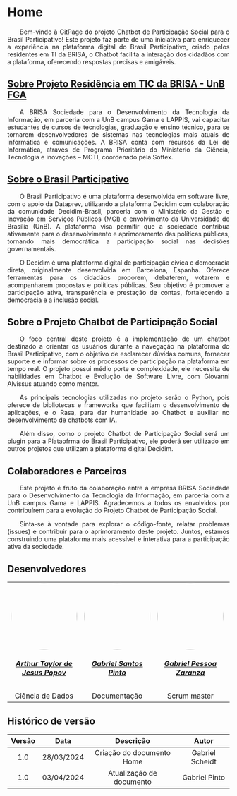 # Home

<p align="justify">&emsp;&emsp;Bem-vindo à GitPage do projeto Chatbot de Participação Social para o Brasil Participativo! Este projeto faz parte de uma iniciativa para enriquecer a experiência na plataforma digital do Brasil Participativo, criado pelos residentes em TI da BRISA, o Chatbot facilita a interação dos cidadãos com a plataforma, oferecendo respostas precisas e amigáveis.</p>

## [Sobre Projeto Residência em TIC da BRISA - UnB FGA](http://brisa.lappis.rocks/)

<p align="justify">&emsp;&emsp;A BRISA Sociedade para o Desenvolvimento da Tecnologia da Informação, em parceria com a UnB campus Gama e LAPPIS, vai capacitar estudantes de cursos de tecnologias, graduação e ensino técnico, para se tornarem desenvolvedores de sistemas nas tecnologias mais atuais de informática e comunicações. A BRISA conta com recursos da Lei de Informática, através de Programa Prioritário do Ministério da Ciência, Tecnologia e inovações – MCTI, coordenado pela Softex.</p>

## [Sobre o Brasil Participativo](https://brasilparticipativo.presidencia.gov.br/)

<p align="justify">&emsp;&emsp;O Brasil Participativo é uma plataforma desenvolvida em software livre, com o apoio da Dataprev, utilizando a plataforma Decidim com colaboração da comunidade Decidim-Brasil, parceria com o Ministério da Gestão e Inovação em Serviços Públicos (MGI) e envolvimento da Universidade de Brasília (UnB). A plataforma visa permitir que a sociedade contribua ativamente para o desenvolvimento e aprimoramento das políticas públicas, tornando mais democrática a participação social nas decisões governamentais.</p>

<p align="justify">&emsp;&emsp;O Decidim é uma plataforma digital de participação cívica e democracia direta, originalmente desenvolvida em Barcelona, Espanha. Oferece ferramentas para os cidadãos proporem, debaterem, votarem e acompanharem propostas e políticas públicas. Seu objetivo é promover a participação ativa, transparência e prestação de contas, fortalecendo a democracia e a inclusão social.</p>

## Sobre o Projeto Chatbot de Participação Social

<p align="justify">&emsp;&emsp;O foco central deste projeto é a implementação de um chatbot destinado a orientar os usuários durante a navegação na plataforma do Brasil Participativo, com o objetivo de esclarecer dúvidas comuns, fornecer suporte e e informar sobre os processos de participação na plataforma em tempo real. O projeto possui médio porte e complexidade, ele necessita de habilidades em Chatbot e Evolução de Software Livre, com Giovanni Alvissus atuando como mentor.</p>

<p align="justify">&emsp;&emsp;As principais tecnologias utilizadas no projeto serão o Python, pois oferece  de bibliotecas e frameworks que facilitam o desenvolvimento de aplicações, e o Rasa, para dar humanidade ao Chatbot e auxiliar no desenvolvimento de chatbots com IA.</p>

<p align="justify">&emsp;&emsp;Além disso, como o projeto Chatbot de Participação Social será um plugin para a Plataofrma do Brasil Participativo, ele poderá ser utilizado em outros projetos que utilizam a plataforma digital Decidim.</p>

## Colaboradores e Parceiros

<p align="justify">&emsp;&emsp;Este projeto é fruto da colaboração entre a empresa BRISA Sociedade para o Desenvolvimento da Tecnologia da Informação, em parceria com a UnB campus Gama e LAPPIS. Agradecemos a todos os envolvidos por contribuírem para a evolução do Projeto Chatbot de Participação Social.</p>

<p align="justify">&emsp;&emsp;Sinta-se à vontade para explorar o código-fonte, relatar problemas (issues) e contribuir para o aprimoramento deste projeto. Juntos, estamos construindo uma plataforma mais acessível e interativa para a participação ativa da sociedade.</p>



## Desenvolvedores

<center>
<table style="margin-left: auto; margin-right: auto;">
    <tr>
            <td align="center">
            <a href="https://github.com/Eruel6">
                <img style="border-radius: 50%;" src="https://avatars.githubusercontent.com/u/71983159?v=4" width="150px;"/>
                <h5 class="text-center">Arthur Taylor de Jesus Popov</h5>
            </a>
        </td>
        <td align="center">
            <a href="https://github.com/GabrielSPinto">
                <img style="border-radius: 50%;" src="https://avatars.githubusercontent.com/u/144184007?v=4" width="150px;"/>
                <h5 class="text-center">Gabriel Santos Pinto</h5>
            </a>
        </td>
        <td align="center">
            <a href="https://github.com/GZaranza">
                <img style="border-radius: 50%;" src="https://avatars.githubusercontent.com/u/116514986?v=4" width="150px;"/>
                <h5 class="text-center">Gabriel Pessoa Zaranza</h5>
            </a>
        </td>
        <td align="center">
            <a href="https://github.com/Gxaite">
                <img style="border-radius: 50%;" src="https://avatars.githubusercontent.com/u/111130521?v=4" width="150px;"/>
                <h5 class="text-center">Gabriel Reis Scheidt Paulino</h5>
            </a>
        </td>
        </td>
        <td align="center">
            <a href="https://github.com/seraphritt">
                <img style="border-radius: 50%;" src="https://avatars.githubusercontent.com/u/84244850?v=4" width="150px;"/>
                <h5 class="text-center">Isaque Augusto da Silva Santos</h5>
            </a>
        </td>
        <td align="center">
            <a href="https://github.com/ThiagoMarquesAeroespacial">
                <img style="border-radius: 50%;" src="https://avatars.githubusercontent.com/u/125684199?v=4" width="150px;"/>
                <h5 class="text-center">Thiago Henrique Marques Rocha</h5>
            </a>
        </td>
    <tr>
        <td align="center">
            <a>Ciência de Dados</a>
        </td>
        <td align="center">
            <a>Documentação</a>
        </td>
        <td align="center">
            <a>Scrum master</a>
        </td>
        <td align="center">
            <a>Backend</a>
        </td>
        <td align="center">
            <a>Machine Learning</a>
        </td>
        <td align="center">
            <a>Frontend</a>
        </td>
</table>
</center>


## Histórico de versão

| Versão |    Data    |                       Descrição                       |      Autor       |
| :----: | :--------: | :---------------------------------------------------: | :--------------: |
|  1.0   | 28/03/2024 |           Criação do documento Home              |  Gabriel Scheidt |
|  1.0   | 03/04/2024 |           Atualização de documento              |  Gabriel Pinto |